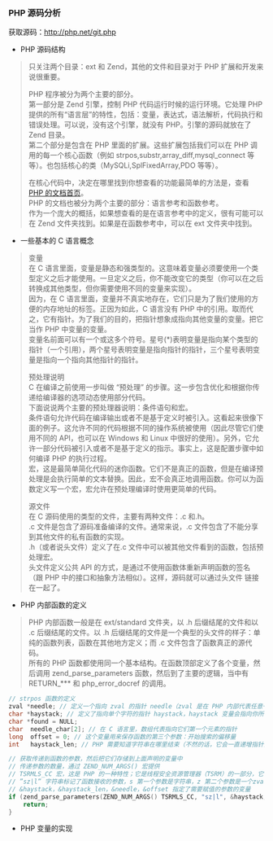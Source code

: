 
### PHP 源码分析
获取源码：http://php.net/git.php  

- PHP 源码结构  
> 只关注两个目录：ext 和 Zend，其他的文件和目录对于 PHP 扩展和开发来说很重要。  
> 
> PHP 程序被分为两个主要的部分。  
> 第一部分是 Zend 引擎，控制 PHP 代码运行时候的运行环境。它处理 PHP 提供的所有“语言层”的特性，包括：变量，表达式，语法解析，代码执行和错误处理。可以说，没有这个引擎，就没有 PHP。引擎的源码就放在了 Zend 目录。  
> 第二个部分是包含在 PHP 里面的扩展。这些扩展包括我们可以在 PHP 调用的每一个核心函数（例如 strpos,substr,array_diff,mysql_connect 等等）。也包括核心的类（MySQLi,SplFixedArray,PDO 等等）。  
> 
> 在核心代码中，决定在哪里找到你想查看的功能最简单的方法是，查看 [PHP 的文档首页](https://secure.php.net/manual/zh/index.php)。  
> PHP 的文档也被分为两个主要的部分：语言参考和函数参考。  
> 作为一个庞大的概括，如果想查看的是在语言参考中的定义，很有可能可以在 Zend 文件夹找到。如果是在函数参考中，可以在 ext 文件夹中找到。  
> 

- 一些基本的 C 语言概念
> 变量  
> 在 C 语言里面，变量是静态和强类型的。这意味着变量必须要使用一个类型定义之后才能使用。一旦定义之后，你不能改变它的类型（你可以在之后转换成其他类型，但你需要使用不同的变量来实现）。  
> 因为，在 C 语言里面，变量并不真实地存在，它们只是为了我们使用的方便的内存地址的标签。正因为如此，C 语言没有 PHP 中的引用。取而代之，它有指针。为了我们的目的，把指针想象成指向其他变量的变量。把它当作 PHP 中变量的变量。  
> 变量名前面可以有一个或这多个符号。星号(*)表明变量是指向某个类型的指针（一个引用），两个星号表明变量是指向指针的指针，三个星号表明变量是指向一个指向其他指针的指针。  
> 
> 预处理说明  
> C 在编译之前使用一步叫做 “预处理” 的步骤。这一步包含优化和根据你传递给编译器的选项动态使用部分代码。  
> 下面说说两个主要的预处理器说明：条件语句和宏。  
> 条件语句允许代码在编译输出或者不是基于定义时被引入。这看起来很像下面的例子。这允许不同的代码根据不同的操作系统被使用（因此尽管它们使用不同的 API，也可以在 Windows 和 Linux 中很好的使用）。另外，它允许一部分代码被引入或者不是基于定义的指示。事实上，这是配置步骤中如何编译 PHP 的执行过程。  
> 宏，这是最简单简化代码的迷你函数。它们不是真正的函数，但是在编译预处理是会执行简单的文本替换。因此，宏不会真正地调用函数。你可以为函数定义写一个宏，宏允许在预处理编译时使用更简单的代码。  
> 
> 源文件  
> 在 C 源码使用的类型的文件，主要有两种文件：.c 和.h。  
> .c 文件是包含了源码准备编译的文件。通常来说，.c 文件包含了不能分享到其他文件的私有函数的实现。  
> .h（或者说头文件）定义了在.c 文件中可以被其他文件看到的函数，包括预处理宏。  
> 头文件定义公共 API 的方式，是通过不使用函数体重新声明函数的签名（跟 PHP 中的接口和抽象方法相似）。这样，源码就可以通过头文件 链接在一起了。  

- PHP 内部函数的定义
> PHP 内部函数一般是在 ext/standard 文件夹，以 .h 后缀结尾的文件和以 .c 后缀结尾的文件。以 .h 后缀结尾的文件是一个典型的头文件的样子：单纯的函数列表，函数在其他地方定义；而 .c 文件包含了函数真正的源代码。  
> 所有的 PHP 函数都使用同一个基本结构。在函数顶部定义了各个变量，然后调用 zend_parse_parameters 函数，然后到了主要的逻辑，当中有 RETURN_*** 和 php_error_docref 的调用。
```c
// strpos 函数的定义
zval *needle; // 定义一个指向 zval 的指针 needle（zval 是在 PHP 内部代表任意一个 PHP 变量的定义）
char *haystack; // 定义了指向单个字符的指针 haystack，haystack 变量会指向你所传递的 $haystack 字符串变量的第一个字符。haystack + 1 会指向第二个字符，haystack + 2 指向第三个，以此类推。因此，通过逐个递增指针，可以读取整个字符串。
char *found = NULL;
char  needle_char[2]; // 在 C 语言里，数组代表指向它们第一个元素的指针
long  offset = 0; // 这个变量用来保存函数的第三个参数：开始搜索的偏移量
int   haystack_len; // PHP 需要知道字符串在哪里结束（不然的话，它会一直递增指针而不会停止）为了解决这个问题，PHP 也保存了明确的长度，这就是 haystack_len 变量

// 获取传递到函数的参数，然后把它们存储到上面声明的变量中
// 传递参数的数量，通过 ZEND_NUM_ARGS() 宏提供
// TSRMLS_CC 宏，这是 PHP 的一种特性；它是线程安全资源管理器（TSRM）的一部分，它保证 PHP 不会在多线程之间混乱变量
// ”sz|l” 字符串标记了函数接收的参数，s 第一个参数是字符串，z 第二个参数是一个zval结构体、任意的变量，| 标识接下来的参数是可选的，l 第三个参数是long类型（整型）
// &haystack，&haystack_len，&needle，&offset 指定了需要赋值的参数的变量
if (zend_parse_parameters(ZEND_NUM_ARGS() TSRMLS_CC, "sz|l", &haystack, &haystack_len, &needle, &offset) == FAILURE) {
    return;
}
```

- PHP 变量的实现
> 


